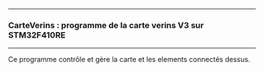 
***

### CarteVerins : programme de la carte verins V3 sur STM32F410RE

*** 

Ce programme contrôle et gère la carte et les elements connectés dessus.
 


